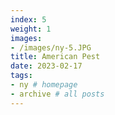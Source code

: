 ```yaml
---
index: 5
weight: 1
images:
- /images/ny-5.JPG
title: American Pest
date: 2023-02-17
tags:
- ny # homepage
- archive # all posts
---
```

